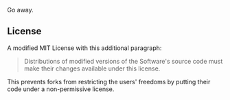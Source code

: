 Go away.

## License

A modified MIT License with this additional paragraph:

>Distributions of modified versions of the Software's source code must make
>their changes available under this license.

This prevents forks from restricting the users' freedoms by putting their code
under a non-permissive license.
